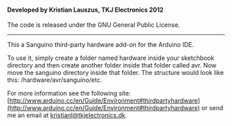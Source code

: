 #### Developed by Kristian Lauszus, TKJ Electronics 2012

The code is released under the GNU General Public License.
_________

This a Sanguino third-party hardware add-on for the Arduino IDE.

To use it, simply create a folder named hardware inside your sketchbook directory 
and then create another folder inside that folder called avr.
Now move the sanguino directory inside that folder. The structure would look like this:
/hardware/avr/sanguino/etc.


For more information see the following site: [http://www.arduino.cc/en/Guide/Environment#thirdpartyhardware](http://www.arduino.cc/en/Guide/Environment#thirdpartyhardware)
or send me an email at <a href="mailto:kristianl@tkjelectronics.dk?Subject=BalanduinoAndroidApp">kristianl@tkjelectronics.dk</a>.